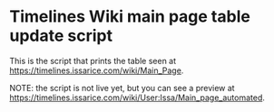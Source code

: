 # Timelines Wiki main page table update script

This is the script that prints the table seen at
<https://timelines.issarice.com/wiki/Main_Page>.

NOTE: the script is not live yet, but you can see a preview at
<https://timelines.issarice.com/wiki/User:Issa/Main_page_automated>.

